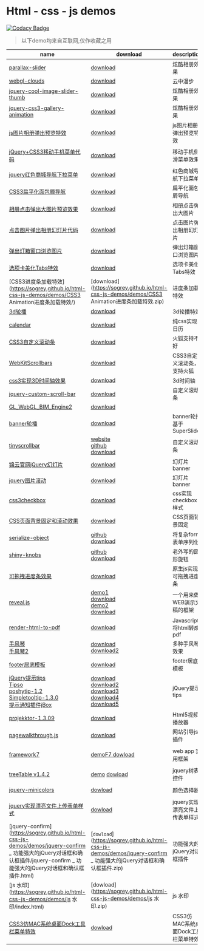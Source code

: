 
# Html - css - js demos

[![Codacy Badge](https://api.codacy.com/project/badge/Grade/344e77e96fa64d91ab91d96b5f74bd53)](https://www.codacy.com/app/Sogrey/html-css-js-demos?utm_source=github.com&amp;utm_medium=referral&amp;utm_content=Sogrey/html-css-js-demos&amp;utm_campaign=Badge_Grade)

> 以下demo均来自互联网,仅作收藏之用



|name|download|description|preview|
|----|--------|-----------|-------|
|[parallax-slider](https://sogrey.github.io/html-css-js-demos/demos/parallax-slider/)|[download](https://sogrey.github.io/html-css-js-demos/demos/parallax-slider.zip)|炫酷相册效果|<center><a href="https://sogrey.github.io/html-css-js-demos/art/parallax-slider.jpg"><img src="https://sogrey.github.io/html-css-js-demos/art/parallax-slider.jpg" width="50%"/></a></center>|
|[webgl-clouds](https://sogrey.github.io/html-css-js-demos/demos/webgl-clouds/)|[download](https://sogrey.github.io/html-css-js-demos/demos/webgl-clouds.zip)|云中漫步|<center><a href="https://sogrey.github.io/html-css-js-demos/art/webgl_clouds.jpg"><img src="https://sogrey.github.io/html-css-js-demos/art/webgl_clouds.jpg" width="50%"/></a></center>|
|[jquery-cool-image-slider-thumb](https://sogrey.github.io/html-css-js-demos/demos/jquery-cool-image-slider-thumb/)|[download](https://sogrey.github.io/html-css-js-demos/demos/jquery-cool-image-slider-thumb.zip)|炫酷相册效果|<center><a href="https://sogrey.github.io/html-css-js-demos/art/jquery-cool-image-slider-thumb.jpg"><img src="https://sogrey.github.io/html-css-js-demos/art/jquery-cool-image-slider-thumb.jpg" width="50%"/></a></center>|
|[jquery-css3-gallery-animation](https://sogrey.github.io/html-css-js-demos/demos/jquery-css3-gallery-animation/)|[download](https://sogrey.github.io/html-css-js-demos/demos/jquery-css3-gallery-animation.zip)|炫酷相册效果|<center><a href="https://sogrey.github.io/html-css-js-demos/art/jquery-css3-gallery-animation.gif"><img src="https://sogrey.github.io/html-css-js-demos/art/jquery-css3-gallery-animation.gif" width="50%"/></a></center>|
|[js图片相册弹出预览特效](https://sogrey.github.io/html-css-js-demos/demos/js图片相册弹出预览特效/)|[download](https://sogrey.github.io/html-css-js-demos/demos/js图片相册弹出预览特效.zip)|js图片相册弹出预览特效|<center><a href="https://sogrey.github.io/html-css-js-demos/art/js图片相册弹出预览特效.gif"><img src="https://sogrey.github.io/html-css-js-demos/art/js图片相册弹出预览特效.gif" width="50%"/></a></center>|
|[jQuery+CSS3移动手机菜单代码](https://sogrey.github.io/html-css-js-demos/demos/jQuery+CSS3移动手机菜单代码/)|[download](https://sogrey.github.io/html-css-js-demos/demos/jQuery+CSS3移动手机菜单代码.zip)|移动手机侧滑菜单效果|<center><a href="https://raw.githubusercontent.com/Sogrey/html-css-js-demos/master/art/jQuery%2BCSS3%E7%A7%BB%E5%8A%A8%E6%89%8B%E6%9C%BA%E8%8F%9C%E5%8D%95%E4%BB%A3%E7%A0%81.gif"><img src="https://raw.githubusercontent.com/Sogrey/html-css-js-demos/master/art/jQuery%2BCSS3%E7%A7%BB%E5%8A%A8%E6%89%8B%E6%9C%BA%E8%8F%9C%E5%8D%95%E4%BB%A3%E7%A0%81.gif" width="50%"/></a></center>|
|[jquery红色商城导航下拉菜单](https://sogrey.github.io/html-css-js-demos/demos/jquery红色商城导航下拉菜单/)|[download](https://sogrey.github.io/html-css-js-demos/demos/jquery红色商城导航下拉菜单.zip)|红色商城导航下拉菜单|<center><a href="https://raw.githubusercontent.com/Sogrey/html-css-js-demos/master/art/jquery红色商城导航下拉菜单.jpg"><img src="https://raw.githubusercontent.com/Sogrey/html-css-js-demos/master/art/jquery红色商城导航下拉菜单.jpg" width="50%"/></a></center>|
|[CSS3扁平化面包屑导航](https://sogrey.github.io/html-css-js-demos/demos/CSS3扁平化面包屑导航/)|[download](https://sogrey.github.io/html-css-js-demos/demos/CSS3扁平化面包屑导航.zip)|扁平化面包屑导航|<center><a href="https://raw.githubusercontent.com/Sogrey/html-css-js-demos/master/art/CSS3扁平化面包屑导航.jpg"><img src="https://raw.githubusercontent.com/Sogrey/html-css-js-demos/master/art/CSS3扁平化面包屑导航.jpg" width="50%"/></a></center>|
|[相册点击弹出大图片预览效果](https://sogrey.github.io/html-css-js-demos/demos/jquery相册点击弹出大图片预览效果代码演示/)|[download](https://sogrey.github.io/html-css-js-demos/demos/jquery相册点击弹出大图片预览效果代码演示.zip)|相册点击弹出大图片|<center><a href="https://raw.githubusercontent.com/Sogrey/html-css-js-demos/master/art/jquery相册点击弹出大图片预览效果代码演示.jpg"><img src="https://raw.githubusercontent.com/Sogrey/html-css-js-demos/master/art/jquery相册点击弹出大图片预览效果代码演示.jpg" width="50%"/></a></center>|
|[点击图片弹出相册幻灯片代码](https://sogrey.github.io/html-css-js-demos/demos/jquery点击图片弹出相册幻灯片代码/)|[download](https://sogrey.github.io/html-css-js-demos/demos/jquery点击图片弹出相册幻灯片代码.zip)|点击图片弹出相册幻灯片|<center><a href="https://raw.githubusercontent.com/Sogrey/html-css-js-demos/master/art/jquery点击图片弹出相册幻灯片代码.gif"><img src="https://raw.githubusercontent.com/Sogrey/html-css-js-demos/master/art/jquery点击图片弹出相册幻灯片代码.gif" width="50%"/></a></center>|
|[弹出灯箱窗口浏览图片](https://sogrey.github.io/html-css-js-demos/demos/弹出灯箱窗口浏览图片/)|[download](https://sogrey.github.io/html-css-js-demos/demos/弹出灯箱窗口浏览图片.zip)|弹出灯箱窗口浏览图片|<center><a href="https://raw.githubusercontent.com/Sogrey/html-css-js-demos/master/art/弹出灯箱窗口浏览图片.gif"><img src="https://raw.githubusercontent.com/Sogrey/html-css-js-demos/master/art/弹出灯箱窗口浏览图片.gif" width="50%"/></a></center>|
|[选项卡美化Tabs特效](https://sogrey.github.io/html-css-js-demos/demos/Bootstrap选项卡美化Tabs特效/)|[download](https://sogrey.github.io/html-css-js-demos/demos/Bootstrap选项卡美化Tabs特效.zip)|选项卡美化Tabs特效|<center><a href="https://raw.githubusercontent.com/Sogrey/html-css-js-demos/master/art/Bootstrap选项卡美化Tabs特效.jpg"><img src="https://raw.githubusercontent.com/Sogrey/html-css-js-demos/master/art/Bootstrap选项卡美化Tabs特效.jpg" width="50%"/></a></center>|
|[CSS3进度条加载特效](https://sogrey.github.io/html-css-js-demos/demos/CSS3 Animation进度条加载特效/)|[download](https://sogrey.github.io/html-css-js-demos/demos/CSS3 Animation进度条加载特效.zip)|进度条加载特效|<center><a href="https://raw.githubusercontent.com/Sogrey/html-css-js-demos/master/art/CSS3 Animation进度条加载特效.jpg"><img src="https://raw.githubusercontent.com/Sogrey/html-css-js-demos/master/art/CSS3 Animation进度条加载特效.jpg" width="50%"/></a></center>|
|[3d轮播](https://sogrey.github.io/html-css-js-demos/demos/3d轮播/)|[download](https://sogrey.github.io/html-css-js-demos/demos/3d轮播.zip)|3d轮播特效|<center><a href="https://raw.githubusercontent.com/Sogrey/html-css-js-demos/master/art/3d轮播.jpg"><img src="https://raw.githubusercontent.com/Sogrey/html-css-js-demos/master/art/3d轮播.jpg" width="50%"/></a></center>|
|[calendar](https://sogrey.github.io/html-css-js-demos/demos/calendar/)|[download](https://sogrey.github.io/html-css-js-demos/demos/calendar.zip)|纯css实现日历|<center><a href="https://raw.githubusercontent.com/Sogrey/html-css-js-demos/master/art/calendar.jpg"><img src="https://raw.githubusercontent.com/Sogrey/html-css-js-demos/master/art/calendar.jpg" width="50%"/></a></center>|
|[CSS3自定义滚动条](https://sogrey.github.io/html-css-js-demos/demos/CSS3自定义滚动条/index.html)|[download](https://sogrey.github.io/html-css-js-demos/demos/CSS3自定义滚动条.zip)|火狐支持不好|<center><a href="https://raw.githubusercontent.com/Sogrey/html-css-js-demos/master/art/CSS3自定义滚动条.png"><img src="https://raw.githubusercontent.com/Sogrey/html-css-js-demos/master/art/CSS3自定义滚动条.png" width="50%"/></a></center>|
|[WebKitScrollbars](https://sogrey.github.io/html-css-js-demos/demos/WebKitScrollbars/index.html)|[download](https://sogrey.github.io/html-css-js-demos/demos/WebKitScrollbars.zip)|CSS3自定义滚动条，支持火狐|<center><a href="https://raw.githubusercontent.com/Sogrey/html-css-js-demos/master/art/WebKitScrollbars.jpg"><img src="https://raw.githubusercontent.com/Sogrey/html-css-js-demos/master/art/WebKitScrollbars.jpg" width="50%"/></a></center>|
|[css3实现3D时间轴效果](https://sogrey.github.io/html-css-js-demos/demos/css3实现3D时间轴效果/index.html)|[download](https://sogrey.github.io/html-css-js-demos/demos/css3实现3D时间轴效果.zip)|3d时间轴|<center><a href="https://raw.githubusercontent.com/Sogrey/html-css-js-demos/master/art/css3实现3D时间轴效果.jpg"><img src="https://raw.githubusercontent.com/Sogrey/html-css-js-demos/master/art/css3实现3D时间轴效果.jpg" width="50%"/></a></center>|
|[jquery-custom-scroll-bar](https://sogrey.github.io/html-css-js-demos/demos/jquery-custom-scroll-bar/index.html)|[download](https://sogrey.github.io/html-css-js-demos/demos/jquery-custom-scroll-bar.zip)|自定义滚动条|<center><a href="https://raw.githubusercontent.com/Sogrey/html-css-js-demos/master/art/jquery-custom-scroll-bar.jpg"><img src="https://raw.githubusercontent.com/Sogrey/html-css-js-demos/master/art/jquery-custom-scroll-bar.jpg" width="50%"/></a></center>|
|[GL_WebGL_BIM_Engine2](https://sogrey.github.io/html-css-js-demos/demos/GL_WebGL_BIM_Engine2/index.html)|[download](https://sogrey.github.io/html-css-js-demos/demos/GL_WebGL_BIM_Engine2.zip)| |<center><a href="https://raw.githubusercontent.com/Sogrey/html-css-js-demos/master/art/GL_WebGL_BIM_Engine2.jpg"><img src="https://raw.githubusercontent.com/Sogrey/html-css-js-demos/master/art/GL_WebGL_BIM_Engine2.jpg" width="50%"/></a></center>|
|[banner轮播](https://sogrey.github.io/html-css-js-demos/demos/banner轮播SuperSlide/index.html)|[download](https://sogrey.github.io/html-css-js-demos/demos/banner轮播SuperSlide.zip)|banner轮播基于SuperSlide |<center><a href="https://raw.githubusercontent.com/Sogrey/html-css-js-demos/master/art/banner轮播SuperSlide.jpg"><img src="https://raw.githubusercontent.com/Sogrey/html-css-js-demos/master/art/banner轮播SuperSlide.jpg" width="50%"/></a></center>|
|[tinyscrollbar](https://sogrey.github.io/html-css-js-demos/demos/tinyscrollbar/examples/simple/index.html)|[website](http://baijs.com/tinyscrollbar/)<br/>[github](https://github.com/wieringen/tinyscrollbar)<br/>[download](https://sogrey.github.io/html-css-js-demos/demos/tinyscrollbar.zip)|自定义滚动条|<center><a href="https://raw.githubusercontent.com/Sogrey/html-css-js-demos/master/art/tinyscrollbar.jpg"><img src="https://raw.githubusercontent.com/Sogrey/html-css-js-demos/master/art/tinyscrollbar.jpg" width="50%"/></a></center>|
|[锦云官网jQuery幻灯片](https://sogrey.github.io/html-css-js-demos/demos/锦云官网jQuery幻灯片/index.html)|[download](https://sogrey.github.io/html-css-js-demos/demos/锦云官网jQuery幻灯片.zip)|幻灯片banner|<center><a href="https://raw.githubusercontent.com/Sogrey/html-css-js-demos/master/art/锦云官网jQuery幻灯片.jpg"><img src="https://raw.githubusercontent.com/Sogrey/html-css-js-demos/master/art/锦云官网jQuery幻灯片.jpg" width="50%"/></a></center>|
|[jquery图片滚动](https://sogrey.github.io/html-css-js-demos/demos/jquery图片滚动仿QQ商城带左右按钮控制焦点图片切换滚动/index.html)|[download](https://sogrey.github.io/html-css-js-demos/demos/jquery图片滚动仿QQ商城带左右按钮控制焦点图片切换滚动.zip)|幻灯片banner|<center><a href="https://raw.githubusercontent.com/Sogrey/html-css-js-demos/master/art/jquery图片滚动仿QQ商城带左右按钮控制焦点图片切换滚动.jpg"><img src="https://raw.githubusercontent.com/Sogrey/html-css-js-demos/master/art/jquery图片滚动仿QQ商城带左右按钮控制焦点图片切换滚动.jpg" width="50%"/></a></center>|
|[css3checkbox](https://sogrey.github.io/html-css-js-demos/demos/css3checkbox/index.html)|[download](https://sogrey.github.io/html-css-js-demos/demos/css3checkbox.zip)|css实现checkbox样式|<center><a href="https://raw.githubusercontent.com/Sogrey/html-css-js-demos/master/art/css3checkbox.jpg"><img src="https://raw.githubusercontent.com/Sogrey/html-css-js-demos/master/art/css3checkbox.jpg" width="50%"/></a></center>|
|[CSS页面背景固定和滚动效果](https://sogrey.github.io/html-css-js-demos/demos/CSS页面背景固定和滚动效果/index.html)|[download](https://sogrey.github.io/html-css-js-demos/demos/CSS页面背景固定和滚动效果.zip)|CSS页面背景固定|<center><a href="https://raw.githubusercontent.com/Sogrey/html-css-js-demos/master/art/CSS页面背景固定和滚动效果.jpg"><img src="https://raw.githubusercontent.com/Sogrey/html-css-js-demos/master/art/CSS页面背景固定和滚动效果.gif" width="50%"/></a></center>|
|[serialize-object](https://sogrey.github.io/html-css-js-demos/demos/将复杂form表单序列化serialize-object/index.html)|[github](https://github.com/macek/jquery-serialize-object)<br/>[download](https://sogrey.github.io/html-css-js-demos/demos/将复杂form表单序列化serialize-object.zip)|将复杂form表单序列化|<center><a href="https://raw.githubusercontent.com/Sogrey/html-css-js-demos/master/art/将复杂form表单序列化serialize-object.jpg"><img src="https://raw.githubusercontent.com/Sogrey/html-css-js-demos/master/art/将复杂form表单序列化serialize-object.jpg" width="50%"/></a></center>|
|[shiny-knobs](https://sogrey.github.io/html-css-js-demos/demos/shiny-knobs/index.html)|[github](https://github.com/martinaglv/KnobKnob)<br/>[download](https://sogrey.github.io/html-css-js-demos/demos/shiny-knobs.zip)|老外写的圆形旋钮|<center><a href="https://raw.githubusercontent.com/Sogrey/html-css-js-demos/master/art/shiny-knobs.jpg"><img src="https://raw.githubusercontent.com/Sogrey/html-css-js-demos/master/art/shiny-knobs.jpg" width="50%"/></a></center>|
|[可拖拽进度条效果](https://sogrey.github.io/html-css-js-demos/demos/原生js实现可拖拽进度条效果/index.html)|[download](https://sogrey.github.io/html-css-js-demos/demos/原生js实现可拖拽进度条效果.zip)|原生js实现可拖拽进度条|<center><a href="https://raw.githubusercontent.com/Sogrey/html-css-js-demos/master/art/原生js实现可拖拽进度条效果.jpg"><img src="https://raw.githubusercontent.com/Sogrey/html-css-js-demos/master/art/原生js实现可拖拽进度条效果.jpg" width="50%"/></a></center>|
|[reveal.js](https://github.com/hakimel/reveal.js)|[demo1](https://sogrey.github.io/html-css-js-demos/demos/reveal/MyPPT/index.html)<br/>[download](https://sogrey.github.io/html-css-js-demos/demos/reveal/MyPPT.zip)<br/>[demo2](https://sogrey.github.io/html-css-js-demos/demos/reveal/demo/index.html)<br/>[download](https://sogrey.github.io/html-css-js-demos/demos/reveal/demo.zip)|一个用来做WEB演示文稿的框架|<center><a href="https://raw.githubusercontent.com/Sogrey/html-css-js-demos/master/art/reveal.jpg"><img src="https://raw.githubusercontent.com/Sogrey/html-css-js-demos/master/art/reveal.jpg" width="50%"/></a></center>|
|[render-html-to-pdf](https://sogrey.github.io/html-css-js-demos/demos/render-html-to-pdf/index.html)|[download](https://sogrey.github.io/html-css-js-demos/demos/render-html-to-pdf.zip)|Javascript 将html转成pdf| |
|[手风琴](https://sogrey.github.io/html-css-js-demos/demos/手风琴/index.html)<br/>[手风琴2](https://sogrey.github.io/html-css-js-demos/demos/手风琴2/index.html)|[download](https://sogrey.github.io/html-css-js-demos/demos/手风琴.zip)<br/>[download2](https://sogrey.github.io/html-css-js-demos/demos/手风琴2.zip)|多种手风琴效果|<center><a href="https://raw.githubusercontent.com/Sogrey/html-css-js-demos/master/art/手风琴.jpg"><img src="https://raw.githubusercontent.com/Sogrey/html-css-js-demos/master/art/手风琴.jpg" width="50%"/></a><a href="https://raw.githubusercontent.com/Sogrey/html-css-js-demos/master/art/手风琴2.jpg"><img src="https://raw.githubusercontent.com/Sogrey/html-css-js-demos/master/art/手风琴2.jpg" width="50%"/></a></center>|
|[footer居底模板](https://sogrey.github.io/html-css-js-demos/demos/footer居底模板/index.html)|[download](https://sogrey.github.io/html-css-js-demos/demos/footer居底模板.zip)|footer居底模板|<center><a href="https://raw.githubusercontent.com/Sogrey/html-css-js-demos/master/art/footer居底模板.jpg"><img src="https://raw.githubusercontent.com/Sogrey/html-css-js-demos/master/art/footer居底模板.jpg" width="50%"/></a></center>|
|[jQuery提示tips](https://sogrey.github.io/html-css-js-demos/demos/jQuery提示tips/index.html)<br/>[Tipso](https://sogrey.github.io/html-css-js-demos/demos/Tipso/index.html)<br/>[poshytip-1.2](https://sogrey.github.io/html-css-js-demos/demos/poshytip-1.2/demo/demo.html)<br/>[Simpletooltip-1.3.0](https://sogrey.github.io/html-css-js-demos/demos/Simpletooltip-1.3.0/demo/index.html)<br/>[提示通知插件jBox](https://sogrey.github.io/html-css-js-demos/demos/jQuery提示通知插件jBox/index.html)|[download](https://sogrey.github.io/html-css-js-demos/demos/jQuery提示tips.zip)<br/>[download2](https://sogrey.github.io/html-css-js-demos/demos/Tipso.zip)<br/>[download3](https://sogrey.github.io/html-css-js-demos/demos/poshytip-1.2.zip)<br/>[download4](https://sogrey.github.io/html-css-js-demos/demos/Simpletooltip-1.3.0.zip)<br/>[download5](https://sogrey.github.io/html-css-js-demos/demos/jQuery提示通知插件jBox.zip)|jQuery提示tips|<center><a href="https://raw.githubusercontent.com/Sogrey/html-css-js-demos/master/art/jQuery提示tips.jpg"><img src="https://raw.githubusercontent.com/Sogrey/html-css-js-demos/master/art/jQuery提示tips.jpg" width="50%"/></a><a href="https://raw.githubusercontent.com/Sogrey/html-css-js-demos/master/art/Tipso.jpg"><img src="https://raw.githubusercontent.com/Sogrey/html-css-js-demos/master/art/Tipso.jpg" width="50%"/></a><a href="https://raw.githubusercontent.com/Sogrey/html-css-js-demos/master/art/poshytip-1.2.jpg"><img src="https://raw.githubusercontent.com/Sogrey/html-css-js-demos/master/art/poshytip-1.2.jpg" width="50%"/></a><a href="https://raw.githubusercontent.com/Sogrey/html-css-js-demos/master/art/Simpletooltip-1.3.0.jpg"><img src="https://raw.githubusercontent.com/Sogrey/html-css-js-demos/master/art/Simpletooltip-1.3.0.jpg" width="50%"/></a><a href="https://raw.githubusercontent.com/Sogrey/html-css-js-demos/master/art/jQuery提示通知插件jBox.jpg"><img src="https://raw.githubusercontent.com/Sogrey/html-css-js-demos/master/art/jQuery提示通知插件jBox.jpg" width="50%"/></a></center>|
|[projekktor-1.3.09](https://sogrey.github.io/html-css-js-demos/demos/Html5视频播放器-projekktor-1.3.09/index.html)|[download](https://sogrey.github.io/html-css-js-demos/demos/Html5视频播放器-projekktor-1.3.09.zip)|Html5视频播放器|<center><a href="https://raw.githubusercontent.com/Sogrey/html-css-js-demos/master/art/Html5视频播放器-projekktor-1.3.09.jpg"><img src="https://raw.githubusercontent.com/Sogrey/html-css-js-demos/master/art/Html5视频播放器-projekktor-1.3.09.jpg" width="50%"/></a></center>|
|[pagewalkthrough.js](https://sogrey.github.io/html-css-js-demos/demos/pagewalkthrough/index.html)|[download](https://sogrey.github.io/html-css-js-demos/demos/pagewalkthrough.zip)|网站引导js插件|<center><a href="https://raw.githubusercontent.com/Sogrey/html-css-js-demos/master/art/pagewalkthrough.jpg"><img src="https://raw.githubusercontent.com/Sogrey/html-css-js-demos/master/art/pagewalkthrough.jpg" width="50%"/></a></center>|
|[framework7](http://framework7.taobao.org)|[demo](https://sogrey.github.io/html-css-js-demos/demos/framework7-tabs-bar/index.html)[F7 dowload](https://sogrey.github.io/html-css-js-demos/demos/framework7-tabs-bar.zip)|web app 实用框架|<center><a href="https://raw.githubusercontent.com/Sogrey/html-css-js-demos/master/art/framework7-tabs-bar.jpg"><img src="https://raw.githubusercontent.com/Sogrey/html-css-js-demos/master/art/framework7-tabs-bar.jpg" width="50%"/></a></center>|
|[treeTable v1.4.2](https://sogrey.github.io/jquery.treeTable.js)|[demo](https://sogrey.github.io/jquery.treeTable.js/treeTable%20v1.4.2/demo/treeTable.html) [dowload](https://sogrey.github.io/html-css-js-demos/demos/treeTable_v1.4.2.rar)|jquery树表控件|<center><a href="https://raw.githubusercontent.com/Sogrey/html-css-js-demos/master/art/treeTable v1.4.2.png"><img src="https://raw.githubusercontent.com/Sogrey/html-css-js-demos/master/art/treeTable v1.4.2.png" width="50%"/></a></center>|
|[jquery-minicolors](https://sogrey.github.io/html-css-js-demos/demos/jquery-minicolors/index.html)|[dowload](https://sogrey.github.io/html-css-js-demos/demos/jquery-minicolors.zip)|颜色选择器|<center><a href="https://raw.githubusercontent.com/Sogrey/html-css-js-demos/master/art/jquery-minicolors.png"><img src="https://raw.githubusercontent.com/Sogrey/html-css-js-demos/master/art/jquery-minicolors.png" width="50%"/></a></center>|
|[jquery实现漂亮文件上传表单样式](https://sogrey.github.io/html-css-js-demos/demos/jquery实现漂亮文件上传表单样式/index.html)|[dowload](https://sogrey.github.io/html-css-js-demos/demos/jquery实现漂亮文件上传表单样式.zip)|jquery实现漂亮文件上传表单样式|<center><a href="https://raw.githubusercontent.com/Sogrey/html-css-js-demos/master/art/jquery实现漂亮文件上传表单样式.jpg"><img src="https://raw.githubusercontent.com/Sogrey/html-css-js-demos/master/art/jquery实现漂亮文件上传表单样式.jpg" width="50%"/></a></center>|
|[jquery-confirm](https://sogrey.github.io/html-css-js-demos/demos/jquery-confirm _ 功能强大的jQuery对话框和确认框插件/jquery-confirm _ 功能强大的jQuery对话框和确认框插件.html)|[`dowload`](https://sogrey.github.io/html-css-js-demos/demos/jquery-confirm _ 功能强大的jQuery对话框和确认框插件.zip)|功能强大的jQuery对话框插件|<center><a href="https://raw.githubusercontent.com/Sogrey/html-css-js-demos/master/art/jquery-confirm _ 功能强大的jQuery对话框和确认框插件.png"><img src="https://raw.githubusercontent.com/Sogrey/html-css-js-demos/master/art/jquery-confirm _ 功能强大的jQuery对话框和确认框插件.png" width="50%"/></a></center>|
|[js 水印](https://sogrey.github.io/html-css-js-demos/demos/js 水印/index.html)|[dowload](https://sogrey.github.io/html-css-js-demos/demos/js 水印.zip)|js 水印|<center><a href="https://raw.githubusercontent.com/Sogrey/html-css-js-demos/master/art/js 水印.jpg"><img src="https://raw.githubusercontent.com/Sogrey/html-css-js-demos/master/art/js 水印.jpg" width="50%"/></a></center>|
|[CSS3仿MAC系统桌面Dock工具栏菜单特效](https://sogrey.github.io/html-css-js-demos/demos/dock/index.html)|[dowload](https://sogrey.github.io/html-css-js-demos/demos/dock.zip)|CSS3仿MAC系统桌面Dock工具栏菜单特效|<center><a href="https://raw.githubusercontent.com/Sogrey/html-css-js-demos/master/art/dock.gif"><img src="https://raw.githubusercontent.com/Sogrey/html-css-js-demos/master/art/dock.gif" width="50%"/></a></center>|

